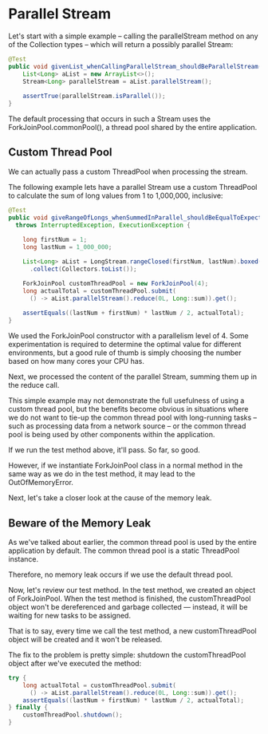 # Parallel Stream

Let's start with a simple example – calling the parallelStream method on any of the Collection types – which will return a possibly parallel Stream:

```java
@Test
public void givenList_whenCallingParallelStream_shouldBeParallelStream(){
    List<Long> aList = new ArrayList<>();
    Stream<Long> parallelStream = aList.parallelStream();
        
    assertTrue(parallelStream.isParallel());
}
```
The default processing that occurs in such a Stream uses the ForkJoinPool.commonPool(), a thread pool shared by the entire application.


## Custom Thread Pool

We can actually pass a custom ThreadPool when processing the stream.

The following example lets have a parallel Stream use a custom ThreadPool to calculate the sum of long values from 1 to 1,000,000, inclusive:

```java
@Test
public void giveRangeOfLongs_whenSummedInParallel_shouldBeEqualToExpectedTotal() 
  throws InterruptedException, ExecutionException {
    
    long firstNum = 1;
    long lastNum = 1_000_000;

    List<Long> aList = LongStream.rangeClosed(firstNum, lastNum).boxed()
      .collect(Collectors.toList());

    ForkJoinPool customThreadPool = new ForkJoinPool(4);
    long actualTotal = customThreadPool.submit(
      () -> aList.parallelStream().reduce(0L, Long::sum)).get();
 
    assertEquals((lastNum + firstNum) * lastNum / 2, actualTotal);
}
```

We used the ForkJoinPool constructor with a parallelism level of 4. Some experimentation is required to determine the optimal value for different environments, but a good rule of thumb is simply choosing the number based on how many cores your CPU has.

Next, we processed the content of the parallel Stream, summing them up in the reduce call.

This simple example may not demonstrate the full usefulness of using a custom thread pool, but the benefits become obvious in situations where we do not want to tie-up the common thread pool with long-running tasks – such as processing data from a network source – or the common thread pool is being used by other components within the application.

If we run the test method above, it'll pass. So far, so good.

However, if we instantiate ForkJoinPool class in a normal method in the same way as we do in the test method, it may lead to the OutOfMemoryError.

Next, let's take a closer look at the cause of the memory leak.

## Beware of the Memory Leak

As we've talked about earlier, the common thread pool is used by the entire application by default. The common thread pool is a static ThreadPool instance.

Therefore, no memory leak occurs if we use the default thread pool.

Now, let's review our test method. In the test method, we created an object of ForkJoinPool. When the test method is finished, the customThreadPool object won't be dereferenced and garbage collected — instead, it will be waiting for new tasks to be assigned.

That is to say, every time we call the test method, a new customThreadPool object will be created and it won't be released.

The fix to the problem is pretty simple: shutdown the customThreadPool object after we've executed the method:
```java
try {
    long actualTotal = customThreadPool.submit(
      () -> aList.parallelStream().reduce(0L, Long::sum)).get();
    assertEquals((lastNum + firstNum) * lastNum / 2, actualTotal);
} finally {
    customThreadPool.shutdown();
}
```

